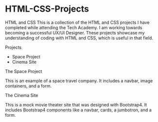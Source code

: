 # HTML-CSS-Projects
HTML and CSS
This is a collection of the HTML and CSS projects I have completed while attending the Tech Academy. I am working towards becoming a successful UX/UI Designer. These projects showcase my understanding of coding with HTML and CSS, which is useful in that field.

Projects

* Space Project
* Cinema Site


The Space Project

This is an example of a space travel company. It includes a navbar, image containers, and a form.


The Cinema Site

This is a mock movie theater site that was designed with Bootstrap4. It includes Bootstrap4 components like a navbar, cards, a jumbotron, and a form.
